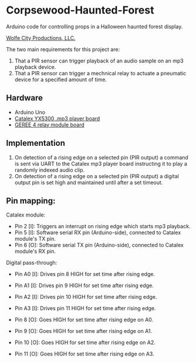 # Corpsewood-Haunted-Forest

Arduino code for controlling props in a Halloween haunted forest display.

[Wolfe City Productions, LLC.](http://wolfecityproductions.com/corpsewood-haunted-forest)

The two main requirements for this project are:

1) That a PIR sensor can trigger playback of an audio sample on an mp3 playback device.
2) That a PIR sensor can trigger a mechnical relay to actuate a pneumatic device for a specified amount of time.

## Hardware

* Arduino Uno
* [Catalex YX5300 .mp3 player board](https://www.amazon.com/dp/B01JCI23JG/ref=asc_df_B01JCI23JG5203321/)
* [GEREE 4 relay module board](https://www.amazon.com/dp/B00PU1EUMI?psc=1)

## Implementation

1) On detection of a rising edge on a selected pin (PIR output) a command is sent via UART to the Catalex mp3 player board instructing it to play a randomly indexed audio clip.
2) On detection of a rising edge on a selected pin (PIR output) a digital output pin is set high and maintained until after a set timeout.

## Pin mapping:

Catalex module:
* Pin 2 [I]: Triggers an interrupt on rising edge which starts mp3 playback.
* Pin 5 [I]: Software serial RX pin (Arduino-side), connected to Catalex module's TX pin.
* Pin 6 [O]: Software serial TX pin (Arduino-side), connected to Catalex module's RX pin.

Digital pass-through:
* Pin A0 [I]: Drives pin 8 HIGH for set time after rising edge.
* Pin A1 [I]: Drives pin 9 HIGH for set time after rising edge.
* Pin A2 [I]: Drives pin 10 HIGH for set time after rising edge.
* Pin A3 [I]: Drives pin 11 HIGH for set time after rising edge.

* Pin 8 [O]: Goes HIGH for set time after rising edge on A0.
* Pin 9 [O]: Goes HIGH for set time after rising edge on A1.
* Pin 10 [O]: Goes HIGH for set time after rising edge on A2.
* Pin 11 [O]: Goes HIGH for set time after rising edge on A3.

